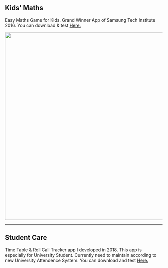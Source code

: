 <h2>Kids' Maths</h2>
<p>Easy Maths Game for Kids. Grand Winner App of Samsung Tech Institute 2016. You can download & test <a href="https://yadi.sk/d/I1Mt3Cg2ohdS7w">Here.</a></p>

<p align="center"><img src="https://github.com/aunthtoo/Android-App-Collection-By-Me/blob/master/ss/KidsMaths.gif" width="600"/></p>

<hr>
<h2>Student Care</h2>
<p>Time Table & Roll Call Tracker app I developed in 2018. This app is especially for University Student. Currently need to maintain according to new University Attendence System. You can download and test <a href="">Here.</a></p>

